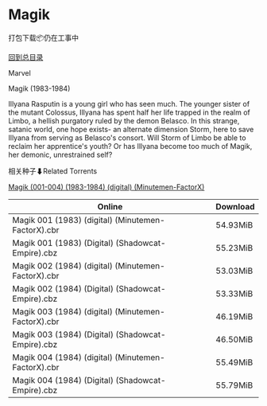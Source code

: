 # Magik

打包下载📦仍在工事中

[回到总目录](/Catalogs.md)

Marvel

Magik (1983-1984)

Illyana Rasputin is a young girl who has seen much. The younger sister of the mutant Colossus, Illyana has spent half her life trapped in the realm of Limbo, a hellish purgatory ruled by the demon Belasco. In this strange, satanic world, one hope exists- an alternate dimension Storm, here to save Illyana from serving as Belasco's consort. Will Storm of Limbo be able to reclaim her apprentice's youth? Or has Illyana become too much of Magik, her demonic, unrestrained self?





相关种子⬇Related Torrents

[Magik (001-004) (1983-1984) (digital) (Minutemen-FactorX)](https://github.com/alicewish/markdown/blob/master/torrent/Magik--001-004---1983-1984---digital---Minutemen-FactorX.md)

Online | Download
--- | ---
Magik 001 (1983) (digital) (Minutemen-FactorX).cbr | 54.93MiB
Magik 001 (1983) (Digital) (Shadowcat-Empire).cbz | 55.23MiB
Magik 002 (1984) (digital) (Minutemen-FactorX).cbr | 53.03MiB
Magik 002 (1984) (Digital) (Shadowcat-Empire).cbz | 53.33MiB
Magik 003 (1984) (digital) (Minutemen-FactorX).cbr | 46.19MiB
Magik 003 (1984) (Digital) (Shadowcat-Empire).cbz | 46.50MiB
Magik 004 (1984) (digital) (Minutemen-FactorX).cbr | 55.49MiB
Magik 004 (1984) (Digital) (Shadowcat-Empire).cbz | 55.79MiB